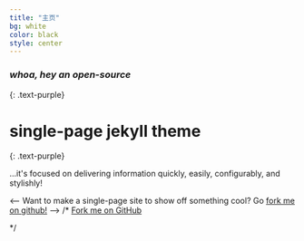 ```yaml
---
title: "主页"
bg: white
color: black
style: center
---
```


### *whoa, hey an open-source*
{: .text-purple}

<span class="fa-stack subtlecircle" style="font-size:100px; background:rgba(255,166,0,0.1)">
  <i class="fa fa-circle fa-stack-2x text-white"></i>
  <i class="fa fa-bicycle fa-stack-1x text-orange"></i>
</span>

# single-page jekyll theme
{: .text-purple}


…it's focused on delivering information quickly, easily, configurably, and stylishly!

 <-- Want to make a single-page site to show off something cool? Go [fork me on github!](https://github.com/t413/SinglePaged)
-->
/*
<span id="forkongithub">
  <a href="{{ site.source_link }}" class="bg-blue">
    Fork me on GitHub
  </a>
  
 */
</span>
